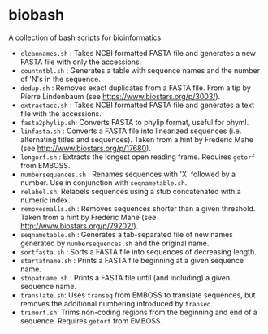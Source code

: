 biobash
=======

A collection of bash scripts for bioinformatics.

* ```cleannames.sh``` : Takes NCBI formatted FASTA file and generates a new FASTA file with only the accessions.
* ```countntbl.sh``` : Generates a table with sequence names and the number of 'N's in the sequence.
* ```dedup.sh``` : Removes exact duplicates from a FASTA file. From a tip by Pierre Lindenbaum (see https://www.biostars.org/p/3003/).
* ```extractacc.sh``` : Takes NCBI formatted FASTA file and generates a text file with the accessions.
* ```fasta2phylip.sh```: Converts FASTA to phylip format, useful for phyml.
* ```linfasta.sh``` : Converts a FASTA file into linearized sequences (i.e. alternating titles and sequences). Taken from a hint by Frederic Mahe (see http://www.biostars.org/p/17680).
* ```longorf.sh``` : Extracts the longest open reading frame. Requires ```getorf``` from EMBOSS.
* ```numbersequences.sh``` : Renames sequences with 'X' followed by a number. Use in conjunction with ```seqnametable.sh```.
* ```relabel.sh```: Relabels sequences using a stub concatenated with a numeric index.
* ```removesmalls.sh``` : Removes sequences shorter than a given threshold. Taken from a hint by Frederic Mahe (see http://www.biostars.org/p/79202/).
* ```seqnametable.sh``` : Generates a tab-separated file of new names generated by ```numbersequences.sh``` and the original name.
* ```sortfasta.sh``` : Sorts a FASTA file into sequences of decreasing length.
* ```startatname.sh``` : Prints a FASTA file beginning at a given sequence name.
* ```stopatname.sh``` : Prints a FASTA file until (and including) a given sequence name.
* ```translate.sh```: Uses ```transeq``` from EMBOSS to translate sequences, but removes the additional numbering introduced by ```transeq```.
* ```trimorf.sh```: Trims non-coding regions from the beginning and end of a sequence. Requires ```getorf``` from EMBOSS.
